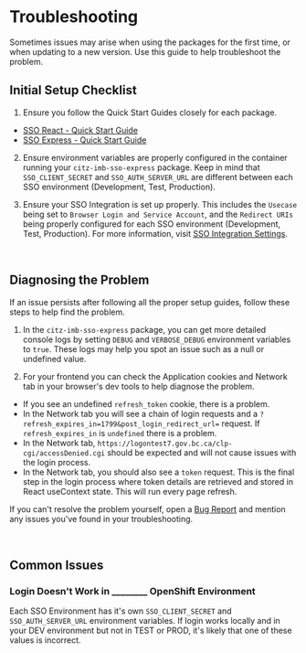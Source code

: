 # Troubleshooting

Sometimes issues may arise when using the packages for the first time, or when updating to a new version. Use this guide to help troubleshoot the problem.

## Initial Setup Checklist

1. Ensure you follow the Quick Start Guides closely for each package.

  - [SSO React - Quick Start Guide](../getting-started/quick-start-guide.md)
  - [SSO Express - Quick Start Guide](https://developer.gov.bc.ca/docs/default/component/citz-imb-sso-express-npm-package/getting-started/quick-start-guide/)

2. Ensure environment variables are properly configured in the container running your `citz-imb-sso-express` package. Keep in mind that `SSO_CLIENT_SECRET` and `SSO_AUTH_SERVER_URL` are different between each SSO environment (Development, Test, Production).

3. Ensure your SSO Integration is set up properly. This includes the `Usecase` being set to `Browser Login and Service Account`, and the `Redirect URIs` being properly configured for each SSO environment (Development, Test, Production). For more information, visit [SSO Integration Settings](../getting-started/sso-integration-settings.md).

<br />

## Diagnosing the Problem

If an issue persists after following all the proper setup guides, follow these steps to help find the problem.

1. In the `citz-imb-sso-express` package, you can get more detailed console logs by setting `DEBUG` and `VERBOSE_DEBUG` environment variables to `true`. These logs may help you spot an issue such as a null or undefined value.

2. For your frontend you can check the Application cookies and Network tab in your browser's dev tools to help diagnose the problem.

  - If you see an undefined `refresh_token` cookie, there is a problem.
  - In the Network tab you will see a chain of login requests and a `?refresh_expires_in=1799&post_login_redirect_url=` request. If `refresh_expires_in` is `undefined` there is a problem.
  - In the Network tab, `https://logontest7.gov.bc.ca/clp-cgi/accessDenied.cgi` should be expected and will not cause issues with the login process.
  - In the Network tab, you should also see a `token` request. This is the final step in the login process where token details are retrieved and stored in React useContext state. This will run every page refresh.

If you can't resolve the problem yourself, open a [Bug Report](https://github.com/bcgov/citz-imb-sso-react/issues/new?assignees=&labels=bug&projects=&template=bug_report.md&title=Bug%3A+) and mention any issues you've found in your troubleshooting.

<br />

## Common Issues

### Login Doesn't Work in ________ OpenShift Environment

Each SSO Environment has it's own `SSO_CLIENT_SECRET` and `SSO_AUTH_SERVER_URL` environment variables. If login works locally and in your DEV environment but not in TEST or PROD, it's likely that one of these values is incorrect.
